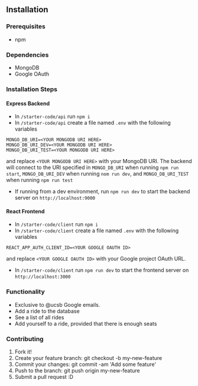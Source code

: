 ## Installation

### Prerequisites
* npm

### Dependencies
* MongoDB
* Google OAuth

### Installation Steps

#### Express Backend
* In `/starter-code/api` run `npm i`
* In `/starter-code/api` create a file named `.env` with the following variables
```
MONGO_DB_URI=<YOUR MONGODB URI HERE>
MONGO_DB_URI_DEV=<YOUR MONGODB URI HERE>
MONGO_DB_URI_TEST=<YOUR MONGODB URI HERE>
```
and replace `<YOUR MONGODB URI HERE>` with your MongoDB URI. The backend will connect to the URI specified in `MONGO_DB_URI` when running `npm run start`, `MONGO_DB_URI_DEV` when running `nom run dev`, and `MONGO_DB_URI_TEST` when running `npm run test`

* If running from a dev environment, run `npm run dev` to start the backend server on `http://localhost:9000`

#### React Frontend
* In `/starter-code/client` run `npm i`
* In `/starter-code/client` create a file named `.env` with the following variables
```
REACT_APP_AUTH_CLIENT_ID=<YOUR GOOGLE OAUTH ID>
```
and replace `<YOUR GOOGLE OAUTH ID>` with your Google project OAuth URL. 
* In `/starter-code/client` run `npm run dev` to start the frontend server on `http://localhost:3000`

### Functionality
* Exclusive to @ucsb Google emails.
* Add a ride to the database
* See a list of all rides
* Add yourself to a ride, provided that there is enough seats

### Contributing
1. Fork it!
2. Create your feature branch: git checkout -b my-new-feature
3. Commit your changes: git commit -am 'Add some feature'
4. Push to the branch: git push origin my-new-feature
5. Submit a pull request :D

